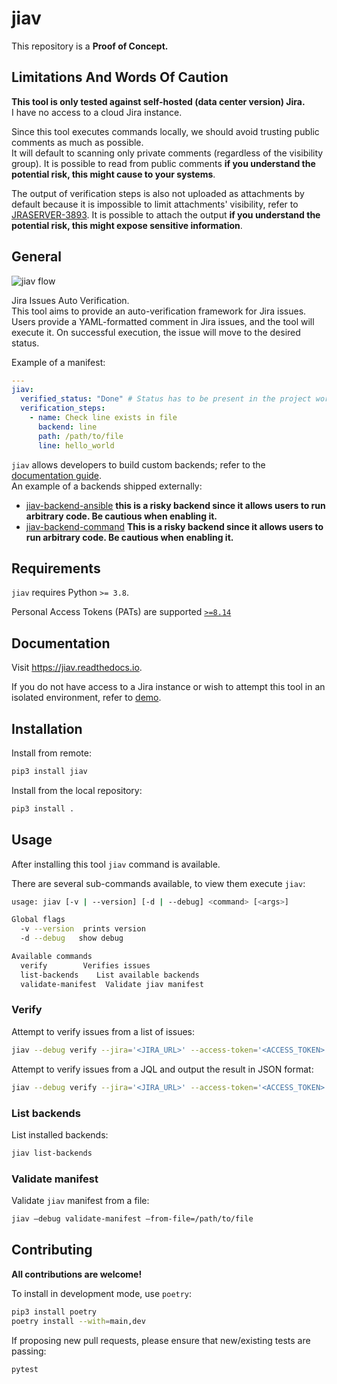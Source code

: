 # jiav

This repository is a **Proof of Concept.**

## Limitations And Words Of Caution

**This tool is only tested against self-hosted (data center version) Jira.**  
I have no access to a cloud Jira instance.

Since this tool executes commands locally, we should avoid trusting public comments as much as possible.  
It will default to scanning only private comments (regardless of the visibility group). It is possible to read from public comments **if you understand the potential risk, this might cause to your systems**.

The output of verification steps is also not uploaded as attachments by default because it is impossible to limit attachments' visibility, refer to [JRASERVER-3893](https://jira.atlassian.com/browse/JRASERVER-3893). It is possible to attach the output **if you understand the potential risk, this might expose sensitive information**.

## General

![jiav flow](https://jiav.readthedocs.io/en/latest/_images/Flow.jpeg)

Jira Issues Auto Verification.  
This tool aims to provide an auto-verification framework for Jira issues.  
Users provide a YAML-formatted comment in Jira issues, and the tool will execute it.
On successful execution, the issue will move to the desired status.

Example of a manifest:

```yaml
---
jiav:
  verified_status: "Done" # Status has to be present in the project workflow
  verification_steps:
    - name: Check line exists in file
      backend: line
      path: /path/to/file
      line: hello_world
```

`jiav` allows developers to build custom backends; refer to the [documentation guide](docs/source/developing_backends.rst).  
An example of a backends shipped externally:

- [jiav-backend-ansible](https://github.com/vkhitrin/jiav-backend-ansible) **this is a risky backend since it allows users to run arbitrary code. Be cautious when enabling it.**
- [jiav-backend-command](https://github.com/vkhitrin/jiav-backend-command) **This is a risky backend since it allows users to run arbitrary code. Be cautious when enabling it.**

## Requirements

`jiav` requires Python `>= 3.8`.

Personal Access Tokens (PATs) are supported [`>=8.14`](https://confluence.atlassian.com/enterprise/using-personal-access-tokens-1026032365.html)

## Documentation

Visit <https://jiav.readthedocs.io>.

If you do not have access to a Jira instance or wish to attempt this tool in an isolated environment, refer to [demo](docs/source/demo_try_it_yourself.rst).

## Installation

Install from remote:

```bash
pip3 install jiav
```

Install from the local repository:

```bash
pip3 install .
```

## Usage

After installing this tool `jiav` command is available.

There are several sub-commands available, to view them execute `jiav`:

```bash
usage: jiav [-v | --version] [-d | --debug] <command> [<args>]

Global flags
  -v --version  prints version
  -d --debug   show debug

Available commands
  verify        Verifies issues
  list-backends    List available backends
  validate-manifest  Validate jiav manifest
```

### Verify

Attempt to verify issues from a list of issues:

```bash
jiav --debug verify --jira='<JIRA_URL>' --access-token='<ACCESS_TOKEN>' --issue='<KEY-1>' --issue='<KEY-2>'
```

Attempt to verify issues from a JQL and output the result in JSON format:

```bash
jiav --debug verify --jira='<JIRA_URL>' --access-token='<ACCESS_TOKEN>' --query='issue = "KEY-1"' --format='json'
```

### List backends

List installed backends:

```bash
jiav list-backends
```

### Validate manifest

Validate `jiav` manifest from a file:

```bash
jiav —debug validate-manifest —from-file=/path/to/file
```

## Contributing

**All contributions are welcome!**

To install in development mode, use `poetry`:

```bash
pip3 install poetry
poetry install --with=main,dev
```

If proposing new pull requests, please ensure that new/existing tests are passing:

```bash
pytest
```
